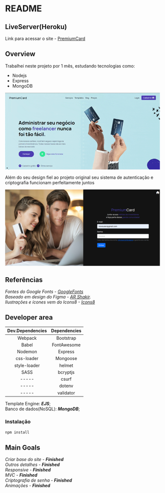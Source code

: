 # README
## LiveServer(Heroku)
Link para acessar o site - [PremiumCard](https://premiumcard.herokuapp.com/)

## Overview
Trabalhei neste projeto por 1 mês, estudando tecnologias como:

- Nodejs
- Express
- MongoDB

![](./frontend/assets/img/readmePics/PCHome.gif)

Além do seu design fiel ao projeto original 
seu sistema de autenticação e criptografia funcionam perfeitamente juntos

![](./frontend/assets/img/readmePics/PCLogin.png)

## Referências

_Fontes do Google Fonts - [GoogleFonts](https://fonts.google.com/)_  
_Baseado em design do Figma -  [AR Shakir](https://www.arshakir.com/project/saas-landing-page-freebie-4)._  
_Ilustrações e ícones vem do Icons8 - [Icons8](https://icons8.com/)_

## Developer area

| Dev.Dependencies | Dependencies |
|:-------------:|:-------------:|
| Webpack | Bootstrap |
| Babel | FontAwesome |
| Nodemon | Express |
| css-loader | Mongoose |
| style-loader | helmet |
| SASS | bcryptjs |
| ----- | csurf |
| ----- | dotenv |
| ----- | validator |

Template Engine: _**EJS**_;  
Banco de dados(NoSQL): _**MongoDB**_;

### Instalação

```
npm install
```

## Main Goals

_Criar base do site -_ _**Finished**_  
_Outros detalhes -_ _**Finished**_  
_Responsive -_ _**Finished**_  
_MVC -_ _**Finished**_  
_Criptografia de senha -_ _**Finished**_  
_Animações -_ _**Finished**_  
